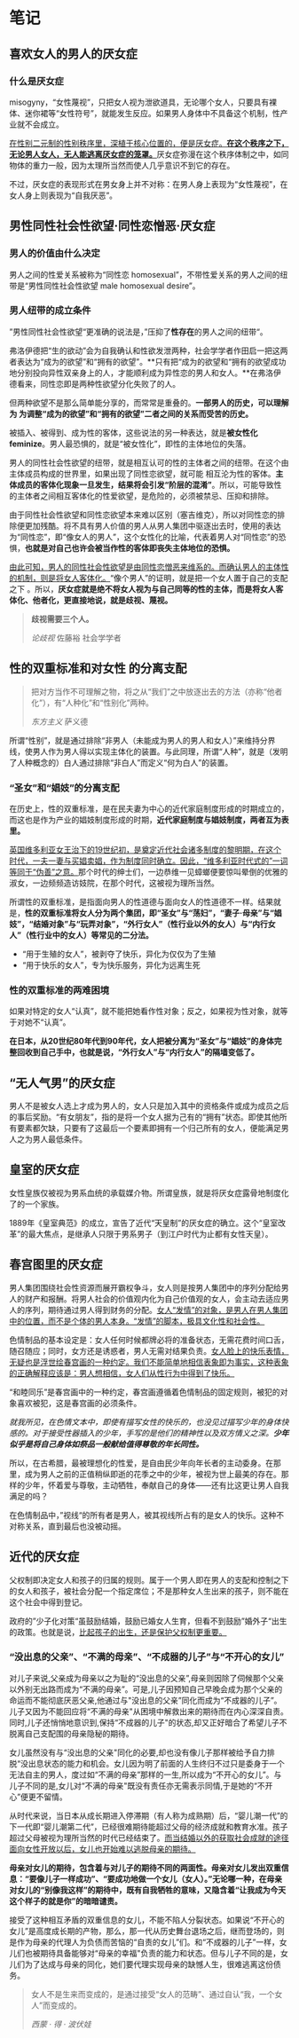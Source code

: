 # 笔记

## 喜欢女人的男人的厌女症

### 什么是厌女症

misogyny，“女性蔑视”，只把女人视为泄欲道具，无论哪个女人，只要具有裸体、迷你裙等“女性符号”，就能发生反应。如果男人身体中不具备这个机制，性产业就不会成立。

<u>在性别二元制的性别秩序里，深植于核心位置的，便是厌女症。**在这个秩序之下，无论男人女人，无人能逃离厌女症的笼罩。**</u>厌女症弥漫在这个秩序体制之中，如同物体的重力一般，因为太理所当然而使人几乎意识不到它的存在。

不过，厌女症的表现形式在男女身上并不对称：在男人身上表现为“女性蔑视”，在女人身上则表现为“自我厌恶”。

## 男性同性社会性欲望·同性恋憎恶·厌女症

### 男人的价值由什么决定

男人之间的性爱关系被称为“同性恋 homosexual”，不带性爱关系的男人之间的纽带是“男性同性社会性欲望 male homosexual desire”。

### 男人纽带的成立条件

”男性同性社会性欲望“更准确的说法是，”压抑了**性存在**的男人之间的纽带“。

弗洛伊德把“生的欲动”会为自我确认和性欲发泄两种，社会学学者作田启一把这两者表达为“成为的欲望”和“拥有的欲望”。**只有把“成为的欲望和“拥有的欲望成功地分别投向异性双亲身上的人，才能顺利成为异性恋的男人和女人。**在弗洛伊德看来，同性恋即是两种性欲望分化失败了的人。

但两种欲望不是那么简单能分享的，而常常是重叠的。**一部男人的历史，可以理解为 为调整“成为的欲望”和“拥有的欲望”二者之间的关系而受苦的历史。**

被插入、被得到、成为性的客体，这些说法的另一种表达，就是**被女性化 feminize**。男人最恐惧的，就是“被女性化”，即性的主体地位的失落。

男人的同性社会性欲望的纽带，就是相互认可的性的主体者之间的纽带。在这个由主体成员构成的世界里，如果出现了同性恋欲望，就可能 相互沦为性的客体。**主体成员的客体化现象一旦发生，结果将会引发“阶层的混淆”**。所以，可能导致性的主体者之间相互客体化的性爱欲望，是危险的，必须被禁忌、压抑和排除。

由于同性社会性欲望和同性恋欲望本来难以区别（塞吉维克），所以对同性恋的排除便更加残酷。将不具有男人价值的男人从男人集团中驱逐出去时，使用的表达为“同性恋”，即“像女人的男人”，这个女性化的比喻，代表着男人对“同性恋”的恐惧，**也就是对自己也许会被当作性的客体即丧失主体地位的恐惧。**

<u>由此可知，男人的同性社会性欲望是由同性恋憎恶来维系的。而确认男人的主体性的机制，则是将女人客体化。</u>“像个男人”的证明，就是把一个女人置于自己的支配之下 。所以，**厌女症就是绝不将女人视为与自己同等的性的主体，而是将女人客体化、他者化，更直接地说，就是歧视、蔑视。**

> **歧视需要三个人。**
>
> *论歧视*   佐藤裕 社会学学者 

## 性的双重标准和对女性 的分离支配

> 把对方当作不可理解之物，将之从“我们”之中放逐出去的方法（亦称“他者化”），有“人种化”和“性别化”两种。
>
> *东方主义*  萨义德

所谓“性别”，就是通过排除“非男人（未能成为男人的男人和女人）”来维持分界线，使男人作为男人得以实现主体化的装置。与此同理，所谓“人种”，就是（发明了人种概念的）白人通过排除“非白人”而定义“何为白人”的装置。

### “圣女”和“娼妓”的分离支配

在历史上，性的双重标准，是在民夫妻为中心的近代家庭制度形成的时期成立的，而这也是作为产业的娼妓制度形成的时期，**近代家庭制度与娼妓制度，两者互为表里。**

<u>英国维多利亚女王治下的19世纪初，是奠定近代社会诸多制度的黎明期，在这个时代，一夫一妻与买娼卖娼，作为制度同时确立。因此，“维多利亚时代式的”一词等同于“伪善”之意。</u>那个时代的绅士们，一边恭维一见蟑螂便要惊叫晕倒的优雅的淑女，一边频频造访妓院，在那个时代，这被视为理所当然。

所谓性的双重标准，是指面向男人的性道德与面向女人的性道德不一样。结果就是，**性的双重标准将女人分为两个集团，即“圣女”与“荡妇”，“妻子·母亲”与“娼妓”，“结婚对象”与“玩弄对象”，“外行女人”（性行业以外的女人）与“内行女人”（性行业中的女人）等常见的二分法。**

- “用于生殖的女人”，被剥夺了快乐，异化为仅仅为了生殖
- “用于快乐的女人”，专为快乐服务，异化为远离生死

### 性的双重标准的两难困境

如果对特定的女人“认真”，就不能把她看作性对象；反之，如果视为性对象，就等于对她不“认真”。

**在日本，从20世纪80年代到90年代，女人把被分离为“圣女”与“娼妓”的身体完整回收到自己手中，也就是说，“外行女人”与“内行女人”的隔墙变低了。**

## “无人气男”的厌女症

男人不是被女人选上才成为男人的，女人只是加入其中的资格条件或成为成员之后的事后奖励。“有女朋友”，指的是将一个女人据为己有的“拥有”状态。即使其他所有要素都欠缺，只要有了这最后一个要素即拥有一个归己所有的女人，便能满足男人之为男人最低条件。

## 皇室的厌女症

女性皇族仅被视为男系血统的承载媒介物。所谓皇族，就是将厌女症露骨地制度化了的一个家族。

1889年《皇室典范》的成立，宣告了近代“天皇制”的厌女症的确立。这个“皇室改革”的最大焦点，是继承人只限于男系男子（到江户时代为止都有女性天皇）。

## 春宫图里的厌女症

男人集团围绕社会性资源而展开霸权争斗，女人则是按男人集团中的序列分配给男人的财产和报酬。将男人社会的价值观内化为自己价值观的女人，会主动去适应男人的序列，期待通过男人得到财务的分配。<u>女人“发情”的对象，是男人在男人集团中的位置，而不是个体的男人本身。“发情”的脚本，极具文化性和社会性。</u>

色情制品的基本设定是：女人任何时候都牌必将的准备状态，无需花费时间口舌，随召随应；同时，女方还是诱惑者，男人无需对结果负责。<u>女人脸上的快乐表情，无疑也是浮世绘春宫画的一种约定。我们不能简单地相信表象即为事实，这种表象的正确解释应该是：男人想相信，女人们从性行为中得到了快乐。</u>

“和睦同乐”是春宫画中的一种约定，春宫画遵循着色情制品的固定规则，被犯的对象喜欢被犯，这是春宫画的必须条件。

*就我所见，在色情文本中，即使有描写女性的快乐的，也没见过描写少年的身体快感的。对于接受性器插入的少年，手写的是他们的精神性以及双方情义之深。**少年似乎是将自己身体如祭品一般献给值得尊敬的年长同性。***

所以，在古希腊，最被理想化的性爱，是自由民少年向年长者的主动委身。在那里，成为男人之前的正值稍纵即逝的花季之中的少年，被视为世上最美的存在。那样的少年，怀着爱与尊敬，主动牺牲，奉献自己的身体——还有比这更让男人自我满足的吗？

在色情制品中，”视线“的所有者是男人，被其视线所占有的是女人的快乐。这种不对称关系，直到最后也没被动摇。

## 近代的厌女症

父权制即决定女人和孩子的归属的规则。属于一个男人即在男人的支配和控制之下的女人和孩子，被社会分配一个指定席位；不是那种女人生出来的孩子，则不能在这个社会中得到登记。

政府的”少子化对策“虽鼓励结婚，鼓励已婚女人生育，但看不到鼓励”婚外子“出生的政策。也就是说，<u>比起孩子的出生，还是保护父权制更重要。</u>

### “没出息的父亲”、“不满的母亲”、“不成器的儿子”与“不开心的女儿”

对儿子来说,父亲成为母亲以之为耻的“没出息的父亲”,母亲则因除了伺候那个父亲以外别无出路而成为“不满的母亲”。可是,儿子因预知自己早晚会成为那个父亲的命运而不能彻底厌恶父亲,他通过与"没出息的父亲”同化而成为“不成器的儿子”。儿子又因为不能回应将“不满的母亲"从困境中解救出来的期待而在内心深深自责。同时,儿子还悄悄地意识到,保持“不成器的儿子"的状态,却又正好暗合了希望儿子不脱离自己支配围的母亲隐秘的期待。

女儿虽然没有与“没出息的父亲"同化的必要,却也没有像儿子那样被给予自力排脱“没出息状态的能力和机会。女儿因为明了前面的人生终归不过只是委身于一个无法自主的男人，度过如“不满的母亲”那样的一生,所以成为“不开心的女儿”。与儿子不同的是,女儿对“不满的母亲"既没有责任亦无需表示同情,于是她的“不开心”便更不留情。

从时代来说，当日本从成长期进入停滞期（有人称为成熟期）后，“婴儿潮一代”的下一代即“婴儿潮第二代”，已经很难期待能超过父母的经济成就和教育水准。孩子超过父母被视为理所当然的时代已经结束了。<u>而当结婚以外的获取社会成就的途径面向女性开放以后，女儿也开始难以逃脱母亲的期待。</u>

**母亲对女儿的期待，包含着与对儿子的期待不同的两面性。母亲对女儿发出双重信息：“要像儿子一样成功”、“要成功地做一个女儿（女人）。”无论哪一种，在母亲对女儿的“别像我这样”的期待中，既有自我牺牲的意味，又隐含着“让我成为今天这个样子的就是你”的暗暗谴责。**

接受了这种相互矛盾的双重信息的女儿，不能不陷人分裂状态。如果说“不开心的女儿”是高度成长期的产物，那么，那一代从历史舞台退场之后，继而登场的，则是作为母亲的代理人为负债而苦恼的“自责的女儿”们。和“不成器的儿子”一样，女儿们也被期待具备能够对“母亲的幸福"负责的能力和状态。但与儿子不同的是，女儿们为了达成与母亲的同化，她们要代理实现母亲的缺憾人生，很难逃离这份债务。

> 女人不是生来而变成的，是通过接受“女人的范畴”、通过自认“我，一个女人”而变成的。
>
> *西蒙 · 得 · 波伏娃*